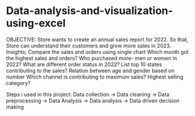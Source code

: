 # Data-analysis-and-visualization-using-excel
OBJECTIVE:
Store wants to create an annual sales report for 2022. So that, Store can understand their customers and grow more sales in 2023.
Insights;
Compare the sales and orders using single chart
Which month got the highest sales and orders? 
Who purchased more- men or women in 2022? 
What are different order status in 2022?
List top 10 states contributing to the sales?
Relation between age and gender based on number
Which channel is contributing to maximum sales? 
Highest selling category?

Steps i used in this project:
Data collection -> Data cleaning -> Data preprocessing -> Data Analysis -> Data analysis -> Data driven decision making
